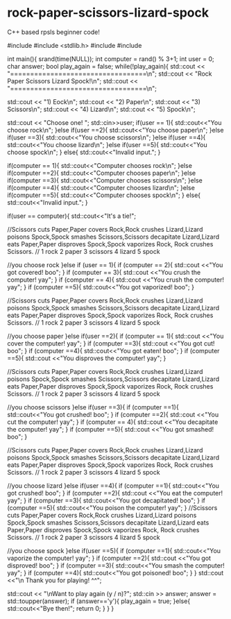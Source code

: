 # rock-paper-scissors-lizard-spock
C++ based rpsls beginner code!

#include <iostream>
#include <stdlib.h>
#include <ctime>
#include <locale>

int main(){
  srand(time(NULL));
  int computer = rand() % 3+1;
  int user = 0;
  char answer;
  bool play_again = false;
  while(!play_again){
  std::cout << "==================================\n";
  std::cout << "Rock Paper Scissors Lizard Spock!\n";
  std::cout << "==================================\n";

  std::cout << "1) Eock\n";
  std::cout << "2) Paper\n";
  std::cout << "3) Scissors\n";
  std::cout << "4) Lizard\n";
  std::cout << "5) Spock\n";

  std::cout << "Choose one! ";
  std::cin>>user;
  if(user == 1){
    std::cout<<"You choose rock\n";
  }else if(user ==2){
    std::cout<<"You choose paper\n";
  }else if(user ==3){
    std::cout<<"You choose scissors\n";
  }else if(user ==4){
    std::cout<<"You choose lizard\n";
  }else if(user ==5){
    std::cout<<"You choose spock\n";
  }
  else{
    std::cout<<"Invalid input.";
  }

  if(computer == 1){
    std::cout<<"Computer chooses rock\n";
  }else if(computer ==2){
    std::cout<<"Computer chooses paper\n";
  }else if(computer ==3){
    std::cout<<"Computer chooses scissors\n";
  }else if(computer ==4){
    std::cout<<"Computer chooses lizard\n";
  }else if(computer ==5){
    std::cout<<"Computer chooses spock\n";
  }
  else{
    std::cout<<"Invalid input.";
  }

if(user == computer){
  std::cout<<"It's a tie!";

//Scissors cuts Paper,Paper covers Rock,Rock crushes Lizard,Lizard poisons Spock,Spock smashes Scissors,Scissors decapitate Lizard,Lizard eats Paper,Paper disproves Spock,Spock vaporizes Rock, Rock crushes Scissors.
// 1 rock 2 paper 3 scissors 4 lizard 5 spock

//you choose rock
}else if (user == 1){
  if (computer == 2){
    std::cout <<"You got covered! boo";
  }
  if (computer == 3){
    std::cout <<"You crush the computer! yay";
  }
  if (computer == 4){
    std::cout <<"You crush the computer! yay";
  }
  if (computer ==5){
    std::cout<<"You got vaporized! boo";
  }

//Scissors cuts Paper,Paper covers Rock,Rock crushes Lizard,Lizard poisons Spock,Spock smashes Scissors,Scissors decapitate Lizard,Lizard eats Paper,Paper disproves Spock,Spock vaporizes Rock, Rock crushes Scissors.
// 1 rock 2 paper 3 scissors 4 lizard 5 spock

//you choose paper
}else if(user ==2){
  if (computer == 1){
    std::cout <<"You cover the computer! yay";
  }
  if (computer ==3){
    std::cout <<"You got cut! boo";
  }
  if (computer ==4){
    std::cout<<"You got eaten! boo";
  }
  if (computer ==5){
    std::cout <<"You disproves the computer! yay";
  }

//Scissors cuts Paper,Paper covers Rock,Rock crushes Lizard,Lizard poisons Spock,Spock smashes Scissors,Scissors decapitate Lizard,Lizard eats Paper,Paper disproves Spock,Spock vaporizes Rock, Rock crushes Scissors.
// 1 rock 2 paper 3 scissors 4 lizard 5 spock

//you choose scissors
}else if(user ==3){
  if (computer ==1){
    std::cout<<"You got crushed! boo";
  }
  if (computer ==2){
    std::cout <<"You cut the computer! yay";
  }
  if (computer == 4){
    std::cout <<"You decapitate the computer! yay";
  }
  if (computer ==5){
    std::cout <<"You got smashed! boo";
  }

//Scissors cuts Paper,Paper covers Rock,Rock crushes Lizard,Lizard poisons Spock,Spock smashes Scissors,Scissors decapitate Lizard,Lizard eats Paper,Paper disproves Spock,Spock vaporizes Rock, Rock crushes Scissors.
// 1 rock 2 paper 3 scissors 4 lizard 5 spock

//you choose lizard
}else if(user ==4){
  if (computer ==1){
    std::cout<<"You got crushed! boo";
  }
  if (computer ==2){
    std::cout <<"You eat the computer! yay";
  }
  if (computer ==3){
    std::cout<<"You got decapitated! boo";
  }
  if (computer ==5){
    std::cout<<"You poison the computer! yay";
  }
//Scissors cuts Paper,Paper covers Rock,Rock crushes Lizard,Lizard poisons Spock,Spock smashes Scissors,Scissors decapitate Lizard,Lizard eats Paper,Paper disproves Spock,Spock vaporizes Rock, Rock crushes Scissors.
// 1 rock 2 paper 3 scissors 4 lizard 5 spock

//you choose spock
}else if(user ==5){
  if (computer ==1){
    std::cout<<"You vaporize the computer! yay";
  }
  if (computer ==2){
    std::cout <<"You got disproved! boo";
  }
  if (computer ==3){
    std::cout<<"You smash the computer! yay";
  }
  if (computer ==4){
    std::cout<<"You got poisoned! boo";
  }
}
std::cout <<"\n Thank you for playing! ^^";

std::cout << "\nWant to play again (y / n)?";
std::cin >> answer;
answer = std::toupper(answer);
if (answer=='y'){
    play_again = true;
}else{
    std::cout<<"Bye then!";
    return 0;
}
}
}
